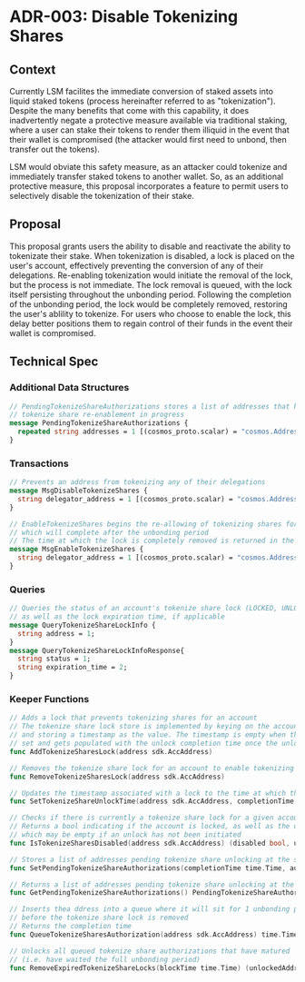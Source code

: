 # ADR-003: Disable Tokenizing Shares

## Context

Currently LSM facilites the immediate conversion of staked assets into liquid staked tokens (process hereinafter referred to as "tokenization"). Despite the many benefits that come with this capability, it does inadvertently negate a protective measure available via traditional staking, where a user can stake their tokens to render them illiquid in the event that their wallet is compromised (the attacker would first need to unbond, then transfer out the tokens). 

LSM would obviate this safety measure, as an attacker could tokenize and immediately transfer staked tokens to another wallet. So, as an additional protective measure, this proposal incorporates a feature to permit users to selectively disable the tokenization of their stake. 

## Proposal
This proposal grants users the ability to disable and reactivate the ability to tokenizate their stake. When tokenization is disabled, a lock is placed on the user's account, effectively preventing the conversion of any of their delegations. Re-enabling tokenization would initiate the removal of the lock, but the process is not immediate. The lock removal is queued, with the lock itself persisting throughout the unbonding period. Following the completion of the unbonding period, the lock would be completely removed, restoring the user's ablility to tokenize. For users who choose to enable the lock, this delay better positions them to regain control of their funds in the event their wallet is compromised.

## Technical Spec

### Additional Data Structures
```proto
// PendingTokenizeShareAuthorizations stores a list of addresses that have their 
// tokenize share re-enablement in progress
message PendingTokenizeShareAuthorizations {
  repeated string addresses = 1 [(cosmos_proto.scalar) = "cosmos.AddressString"];
}
```

### Transactions
```proto
// Prevents an address from tokenizing any of their delegations
message MsgDisableTokenizeShares {
  string delegator_address = 1 [(cosmos_proto.scalar) = "cosmos.AddressString"];
}

// EnableTokenizeShares begins the re-allowing of tokenizing shares for an address,
// which will complete after the unbonding period
// The time at which the lock is completely removed is returned in the response
message MsgEnableTokenizeShares {
  string delegator_address = 1 [(cosmos_proto.scalar) = "cosmos.AddressString"];
}
```

### Queries
```proto
// Queries the status of an account's tokenize share lock (LOCKED, UNLOCKED, or LOCK_EXPIRING)
// as well as the lock expiration time, if applicable
message QueryTokenizeShareLockInfo {
  string address = 1;
}
message QueryTokenizeShareLockInfoResponse{
  string status = 1;
  string expiration_time = 2;
}
```

### Keeper Functions
```go
// Adds a lock that prevents tokenizing shares for an account
// The tokenize share lock store is implemented by keying on the account address
// and storing a timestamp as the value. The timestamp is empty when the lock is
// set and gets populated with the unlock completion time once the unlock has started
func AddTokenizeSharesLock(address sdk.AccAddress) 

// Removes the tokenize share lock for an account to enable tokenizing shares
func RemoveTokenizeSharesLock(address sdk.AccAddress) 

// Updates the timestamp associated with a lock to the time at which the lock expires
func SetTokenizeShareUnlockTime(address sdk.AccAddress, completionTime time.Time) 

// Checks if there is currently a tokenize share lock for a given account
// Returns a bool indicating if the account is locked, as well as the unlock time
// which may be empty if an unlock has not been initiated
func IsTokenizeSharesDisabled(address sdk.AccAddress) (disabled bool, unlockTime time.Time) 

// Stores a list of addresses pending tokenize share unlocking at the same time
func SetPendingTokenizeShareAuthorizations(completionTime time.Time, authorizations types.PendingTokenizeShareAuthorizations)

// Returns a list of addresses pending tokenize share unlocking at the same time
func GetPendingTokenizeShareAuthorizations() PendingTokenizeShareAuthorizations 

// Inserts thea ddress into a queue where it will sit for 1 unbonding period
// before the tokenize share lock is removed
// Returns the completion time
func QueueTokenizeSharesAuthorization(address sdk.AccAddress) time.Time 

// Unlocks all queued tokenize share authorizations that have matured
// (i.e. have waited the full unbonding period)
func RemoveExpiredTokenizeShareLocks(blockTime time.Time) (unlockedAddresses []string) 
```


